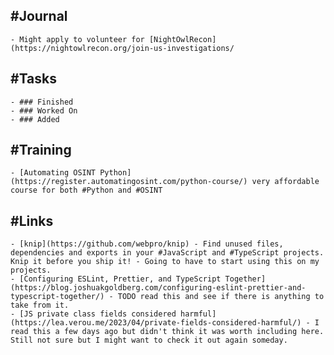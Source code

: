 ## #Journal
	- Might apply to volunteer for [NightOwlRecon](https://nightowlrecon.org/join-us-investigations/
## #Tasks
	- ### Finished
	- ### Worked On
	- ### Added
## #Training
	- [Automating OSINT Python](https://register.automatingosint.com/python-course/) very affordable course for both #Python and #OSINT
## #Links
	- [knip](https://github.com/webpro/knip) - Find unused files, dependencies and exports in your #JavaScript and #TypeScript projects. Knip it before you ship it! - Going to have to start using this on my projects.
	- [Configuring ESLint, Prettier, and TypeScript Together](https://blog.joshuakgoldberg.com/configuring-eslint-prettier-and-typescript-together/) - TODO read this and see if there is anything to take from it.
	- [JS private class fields considered harmful](https://lea.verou.me/2023/04/private-fields-considered-harmful/) - I read this a few days ago but didn't think it was worth including here. Still not sure but I might want to check it out again someday.